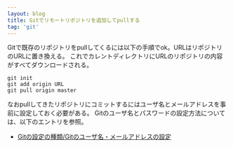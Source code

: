 ```yaml
---
layout: blog
title: Gitでリモートリポジトリを追加してpullする
tag: 'git'
---
```




Gitで既存のリポジトリをpullしてくるには以下の手順でok。URLはリポジトリのURLに置き換える。
これでカレントディレクトリにURLのリポジトリの内容がすべてダウンロードされる。

~~~~
git init
git add origin URL
git pull origin master
~~~~

なおpullしてきたリポジトリにコミットするにはユーザ名とメールアドレスを事前に設定しておく必要がある。
Gitのユーザ名とパスワードの設定方法については、以下のエントリを参照。

- [Gitの設定の種類/Gitのユーザ名・メールアドレスの設定](/2012/10/23/git-config-user-email.html)
